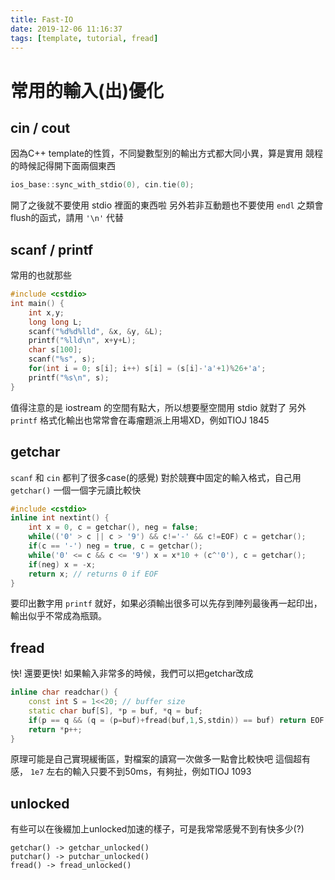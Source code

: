 ```yaml
---
title: Fast-IO
date: 2019-12-06 11:16:37
tags: [template, tutorial, fread]
---
```

# 常用的輸入(出)優化

## cin / cout
因為C++ template的性質，不同變數型別的輸出方式都大同小異，算是實用
競程的時候記得開下面兩個東西

``` cpp
ios_base::sync_with_stdio(0), cin.tie(0);
```

開了之後就不要使用 stdio 裡面的東西啦
另外若非互動題也不要使用 `endl` 之類會flush的函式，請用 `'\n'` 代替

## scanf / printf
常用的也就那些

``` cpp
#include <cstdio>
int main() {
	int x,y;
	long long L;
	scanf("%d%d%lld", &x, &y, &L);
	printf("%lld\n", x+y+L);
	char s[100];
	scanf("%s", s);
	for(int i = 0; s[i]; i++) s[i] = (s[i]-'a'+1)%26+'a';
	printf("%s\n", s);
}
```

值得注意的是 iostream 的空間有點大，所以想要壓空間用 stdio 就對了
另外 `printf` 格式化輸出也常常會在毒瘤題派上用場XD，例如TIOJ 1845

## getchar
`scanf` 和 `cin` 都判了很多case(的感覺)
對於競賽中固定的輸入格式，自己用 `getchar()` 一個一個字元讀比較快

``` cpp
#include <cstdio>
inline int nextint() {
	int x = 0, c = getchar(), neg = false;
	while(('0' > c || c > '9') && c!='-' && c!=EOF) c = getchar();
	if(c == '-') neg = true, c = getchar();
	while('0' <= c && c <= '9') x = x*10 + (c^'0'), c = getchar();
	if(neg) x = -x;
	return x; // returns 0 if EOF
}
```

要印出數字用 `printf` 就好，如果必須輸出很多可以先存到陣列最後再一起印出，輸出似乎不常成為瓶頸。

## fread
快! 還要更快! 如果輸入非常多的時候，我們可以把getchar改成

``` cpp
inline char readchar() {
	const int S = 1<<20; // buffer size
	static char buf[S], *p = buf, *q = buf;
	if(p == q && (q = (p=buf)+fread(buf,1,S,stdin)) == buf) return EOF;
	return *p++;
}
```

原理可能是自己實現緩衝區，對檔案的讀寫一次做多一點會比較快吧
這個超有感， `1e7` 左右的輸入只要不到50ms，有夠扯，例如TIOJ 1093

## unlocked
有些可以在後綴加上unlocked加速的樣子，可是我常常感覺不到有快多少(?)

```
getchar() -> getchar_unlocked()
putchar() -> putchar_unlocked()
fread() -> fread_unlocked()
```
